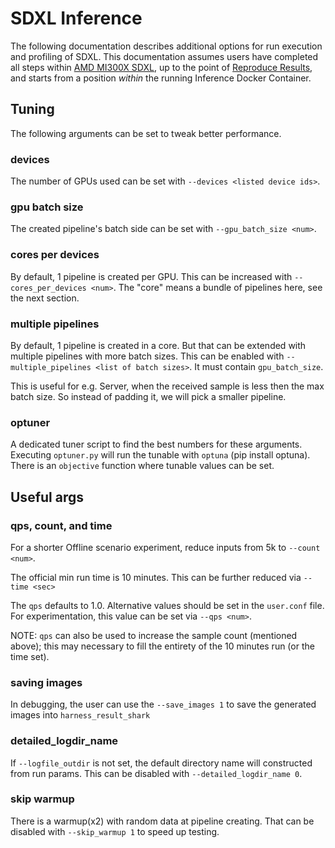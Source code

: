 # SDXL Inference
The following documentation describes additional options for run execution and profiling of SDXL. This documentation assumes users have completed all steps within [AMD MI300X SDXL](../README.md), up to the point of [Reproduce Results](../README.md#reproduce-results), and starts from a position _within_ the running Inference Docker Container.

## Tuning

The following arguments can be set to tweak better performance.

### devices

The number of GPUs used can be set with `--devices <listed device ids>`.

### gpu batch size

The created pipeline's batch side can be set with `--gpu_batch_size <num>`.

### cores per devices

By default, 1 pipeline is created per GPU. This can be increased with `--cores_per_devices <num>`.
The "core" means a bundle of pipelines here, see the next section.

### multiple pipelines

By default, 1 pipeline is created in a core. But that can be extended with multiple pipelines with more batch sizes. This can be enabled with `--multiple_pipelines <list of batch sizes>`. It must contain `gpu_batch_size`.

This is useful for e.g. Server, when the received sample is less then the max batch size. So instead of padding it, we will pick a smaller pipeline.

### optuner
A dedicated tuner script to find the best numbers for these arguments.
Executing `optuner.py` will run the tunable with `optuna` (pip install optuna).
There is an `objective` function where tunable values can be set.

## Useful args

### qps, count, and time

For a shorter Offline scenario experiment, reduce inputs from 5k to `--count <num>`.

The official min run time is 10 minutes. This can be further reduced via `--time <sec>`

The `qps` defaults to 1.0. Alternative values should be set in the `user.conf` file. For experimentation, this value can be set via `--qps <num>`.

NOTE: `qps` can also be used to increase the sample count (mentioned above); this may necessary to fill the entirety of the 10 minutes run (or the time set).

### saving images

In debugging, the user can use the `--save_images 1` to save the generated images into `harness_result_shark`

### detailed_logdir_name

If `--logfile_outdir` is not set, the default directory name will constructed from run params.
This can be disabled with `--detailed_logdir_name 0`.

### skip warmup

There is a warmup(x2) with random data at pipeline creating. That can be disabled with `--skip_warmup 1` to speed up testing.
